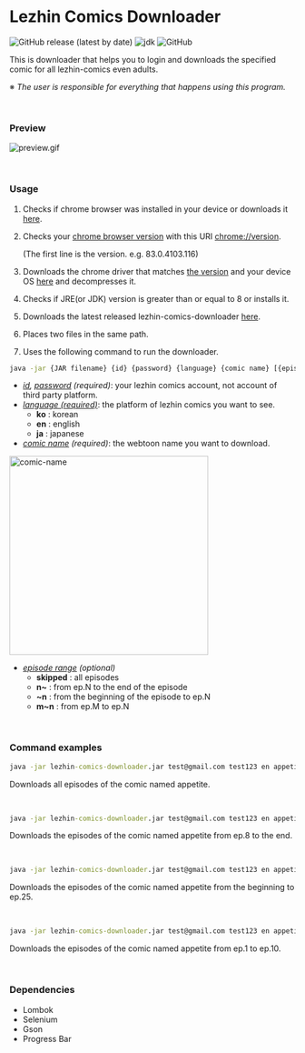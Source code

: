 # Lezhin Comics Downloader

![GitHub release (latest by date)](https://img.shields.io/github/v/release/imsejin/lezhin-comics-downloader) ![jdk](https://img.shields.io/badge/jdk-8-orange) ![GitHub](https://img.shields.io/github/license/imsejin/lezhin-comics-downloader)

This is downloader that helps you to login and downloads the specified comic for all lezhin-comics even adults.

※ *The user is responsible for everything that happens using this program.*

<br>

### Preview

![preview.gif](https://user-images.githubusercontent.com/46176032/86532430-d73b8d00-bf04-11ea-9442-064af11aea9c.gif)

<br>

### Usage

1. Checks if chrome browser was installed in your device or downloads it [here](https://www.google.com/chrome).

2. Checks your <ins>chrome browser version</ins> with this URI [chrome://version](chrome://version).

   (The first line is the version. e.g. 83.0.4103.116)

3. Downloads the chrome driver that matches <ins>the version</ins> and your device OS [here](https://chromedriver.chromium.org/downloads) and decompresses it.

4. Checks if JRE(or JDK) version is greater than or equal to 8 or installs it.

5. Downloads the latest released lezhin-comics-downloader [here](https://github.com/ImSejin/lezhin-comics-downloader/releases).

6. Places two files in the same path.

7. Uses the following command to run the downloader.



```cmd
java -jar {JAR filename} {id} {password} {language} {comic name} [{episode range}]
```

- *<ins>id</ins>, <ins>password</ins> (required)*: your lezhin comics account, not account of third party platform.
- *<ins>language (required)</ins>*: the platform of lezhin comics you want to see.
  - **ko** : korean
  - **en** : english
  - **ja** : japanese
- *<ins>comic name</ins> (required)*: the webtoon name you want to download.

<img style="width:25em" alt="comic-name" src="https://user-images.githubusercontent.com/46176032/86545858-88c1d900-bf6c-11ea-9c14-64692abbee3a.png">

- *<ins>episode range</ins> (optional)*
  - __skipped__ : all episodes
  - __n~__ : from ep.N to the end of the episode
  - __~n__ : from the beginning of the episode to ep.N
  - __m~n__ : from ep.M to ep.N

<br>

### Command examples

```cmd
java -jar lezhin-comics-downloader.jar test@gmail.com test123 en appetite
```

Downloads all episodes of the comic named appetite.

<br>

```cmd
java -jar lezhin-comics-downloader.jar test@gmail.com test123 en appetite 8~
```

Downloads the episodes of the comic named appetite from ep.8 to the end.

<br>

```cmd
java -jar lezhin-comics-downloader.jar test@gmail.com test123 en appetite ~25
```

Downloads the episodes of the comic named appetite from the beginning to ep.25.

<br>

```cmd
java -jar lezhin-comics-downloader.jar test@gmail.com test123 en appetite 1~10
```

Downloads the episodes of the comic named appetite from ep.1 to ep.10.

<br>

### Dependencies

- Lombok
- Selenium
- Gson
- Progress Bar


